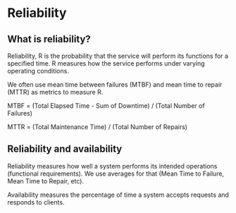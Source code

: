 # Reliability

## What is reliability?

Reliability, R is the probability that the service will perform its functions for a specified time. R measures how the service performs under varying operating conditions.

We often use mean time between failures (MTBF) and mean time to repair (MTTR) as metrics to measure R.

MTBF = (Total Elapsed Time - Sum of Downtime) / (Total Number of Failures)

MTTR = (Total Maintenance Time) / (Total Number of Repairs)

## Reliability and availability

Reliability measures how well a system performs its intended operations (functional requirements). We use averages for that (Mean Time to Failure, Mean Time to Repair, etc).

Availability measures the percentage of time a system accepts requests and responds to clients.
